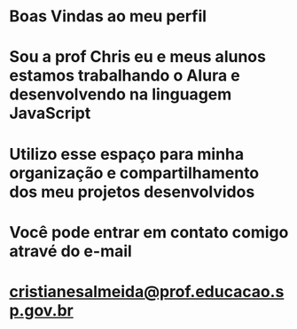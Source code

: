 # Boas Vindas ao meu perfil
# Sou a prof Chris eu e meus alunos estamos trabalhando o Alura e desenvolvendo na linguagem JavaScript
# Utilizo esse espaço para minha organização e compartilhamento dos meu projetos desenvolvidos
# Você pode entrar em contato comigo atravé do e-mail
# cristianesalmeida@prof.educacao.sp.gov.br
